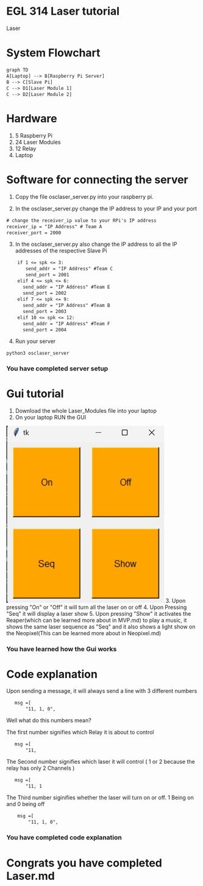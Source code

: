 # EGL 314 Laser tutorial

Laser

## 
#  System Flowchart 
```mermaid
graph TD
A[Laptop] --> B[Raspberry Pi Server]
B --> C[Slave Pi]
C --> D1[Laser Module 1]
C --> D2[Laser Module 2]
```

##
# Hardware
1. 5 Raspberry Pi
2. 24 Laser Modules
3. 12 Relay
4. Laptop
##
# Software for connecting the server

1. Copy the file osclaser_server.py into your raspberry pi.

2. In the osclaser_server.py change the IP address to your IP and your port
```
# change the receiver_ip value to your RPi's IP address
receiver_ip = "IP Address" # Team A
receiver_port = 2000
```

3. In the osclaser_server.py also change the IP address to all the IP addresses of the respective Slave Pi
```
    if 1 <= spk <= 3:
       send_addr = "IP Address" #Team C
       send_port = 2001
    elif 4 <= spk <= 6:
      send_addr = "IP Address" #Team E
      send_port = 2002
    elif 7 <= spk <= 9:
      send_addr = "IP Address" #Team B
      send_port = 2003
    elif 10 <= spk <= 12:
      send_addr = "IP Address" #Team F
      send_port = 2004
```

4. Run your server
```
python3 osclaser_server
```

### You have completed server setup
##
# Gui tutorial

1. Download the whole Laser_Modules file into your laptop
2. On your laptop RUN the GUI
<img src="../diagrams/lasergui.jpg" >
3. Upon pressing "On" or "Off" it will turn all the laser on or off
4. Upon Pressing "Seq" it will display a laser show 
5. Upon pressing "Show" it activates the Reaper(which can be learned more about in MVP.md) to play a music, it shows the same laser sequence as "Seq" and it also shows a light show on the Neopixel(This can be learned more about in Neopixel.md)

### You have learned how the Gui works
##
# Code explanation
 Upon sending a message, it will always send a line with 3 different numbers
 ```
    msg =[
        "11, 1, 0",
 ```
 Well what do this numbers mean?

 The first number signifies which Relay it is about to control
 ```
    msg =[
        "11,
 ```

 The Second number signifies which laser it will control ( 1 or 2 because the relay has only 2 Channels )
 ```
    msg =[
        "11, 1
 ```
 The Third number siginifies whether the laser will turn on or off. 1 Being on and 0 being off
```
    msg =[
        "11, 1, 0",
```

### You have completed code explanation
##
# Congrats you have completed Laser.md